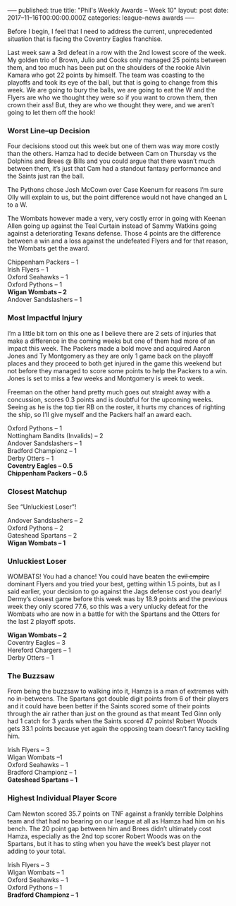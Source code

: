 –––
published: true
title: "Phil's Weekly Awards – Week 10"
layout: post
date: 2017–11–16T00:00:00.000Z
categories: league–news awards
–––

Before I begin, I feel that I need to address the current, unprecedented situation that is facing the Coventry Eagles franchise.
 
Last week saw a 3rd defeat in a row with the 2nd lowest score of the week. My golden trio of Brown, Julio and Cooks only managed 25 points between them, and too much has been put on the shoulders of the rookie Alvin Kamara who got 22 points by himself. The team was coasting to the playoffs and took its eye of the ball, but that is going to change from this week. We are going to bury the balls, we are going to eat the W and the Flyers are who we thought they were so if you want to crown them, then crown their ass! But, they are who we thought they were, and we aren’t going to let them off the hook!

### Worst Line–up Decision 
 
Four decisions stood out this week but one of them was way more costly than the others. Hamza had to decide between Cam on Thursday vs the Dolphins and Brees @ Bills and you could argue that there wasn’t much between them, it’s just that Cam had a standout fantasy performance and the Saints just ran the ball.

The Pythons chose Josh McCown over Case Keenum for reasons I’m sure Olly will explain to us, but the point difference would not have changed an L to a W.

The Wombats however made a very, very costly error in going with Keenan Allen going up against the Teal Curtain instead of Sammy Watkins going against a deteriorating Texans defense. Those 4 points are the difference between a win and a loss against the undefeated Flyers and for that reason, the Wombats get the award.

Chippenham Packers – 1  
Irish Flyers – 1  
Oxford Seahawks – 1  
Oxford Pythons – 1  
**Wigan Wombats – 2**  
Andover Sandslashers – 1

### Most Impactful Injury 

I’m a little bit torn on this one as I believe there are 2 sets of injuries that make a difference in the coming weeks but one of them had more of an impact this week. The Packers made a bold move and acquired Aaron Jones and Ty Montgomery as they are only 1 game back on the playoff places and they proceed to both get injured in the game this weekend but not before they managed to score some points to help the Packers to a win. Jones is set to miss a few weeks and Montgomery is week to week.

Freeman on the other hand pretty much goes out straight away with a concussion, scores 0.3 points and is doubtful for the upcoming weeks. Seeing as he is the top tier RB on the roster, it hurts my chances of righting the ship, so I’ll give myself and the Packers half an award each.

Oxford Pythons – 1  
Nottingham Bandits (Invalids) – 2  
Andover Sandslashers – 1  
Bradford Championz – 1  
Derby Otters – 1  
**Coventry Eagles – 0.5  
Chippenham Packers – 0.5**

### Closest Matchup 

See “Unluckiest Loser”!

Andover Sandslashers – 2  
Oxford Pythons – 2  
Gateshead Spartans – 2  
**Wigan Wombats – 1**

### Unluckiest Loser 

WOMBATS! You had a chance! You could have beaten the ~~evil empire~~ dominant Flyers and you tried your best, getting within 1.5 points, but as I said earlier, your decision to go against the Jags defense cost you dearly! Dermy’s closest game before this week was by 18.9 points and the previous week they only scored 77.6, so this was a very unlucky defeat for the Wombats who are now in a battle for with the Spartans and the Otters for the last 2 playoff spots.

**Wigan Wombats – 2**  
Coventry Eagles – 3  
Hereford Chargers – 1  
Derby Otters – 1

### The Buzzsaw

From being the buzzsaw to walking into it, Hamza is a man of extremes with no in-betweens. The Spartans got double digit points from 6 of their players and it could have been better if the Saints scored some of their points through the air rather than just on the ground as that meant Ted Ginn only had 1 catch for 3 yards when the Saints scored 47 points! Robert Woods gets 33.1 points because yet again the opposing team doesn’t fancy tackling him.

Irish Flyers – 3  
Wigan Wombats –1  
Oxford Seahawks – 1  
Bradford Championz – 1  
**Gateshead Spartans – 1**

### Highest Individual Player Score

Cam Newton scored 35.7 points on TNF against a frankly terrible Dolphins team and that had no bearing on our league at all as Hamza had him on his bench. The 20 point gap between him and Brees didn’t ultimately cost Hamza, especially as the 2nd top scorer Robert Woods was on the Spartans, but it has to sting when you have the week’s best player not adding to your total.

Irish Flyers – 3  
Wigan Wombats – 1  
Oxford Seahawks – 1  
Oxford Pythons – 1  
**Bradford Championz – 1**